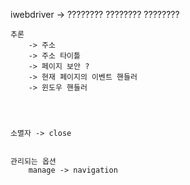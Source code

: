 iwebdriver -> 
    ????????
    ????????
    ????????


    추론
        -> 주소
        -> 주소 타이틀
        -> 페이지 보안 ?
        -> 현재 페이지의 이벤트 핸들러
        -> 윈도우 핸들러 


    

    소멸자 -> close


    관리되는 옵션
        manage -> navigation


        